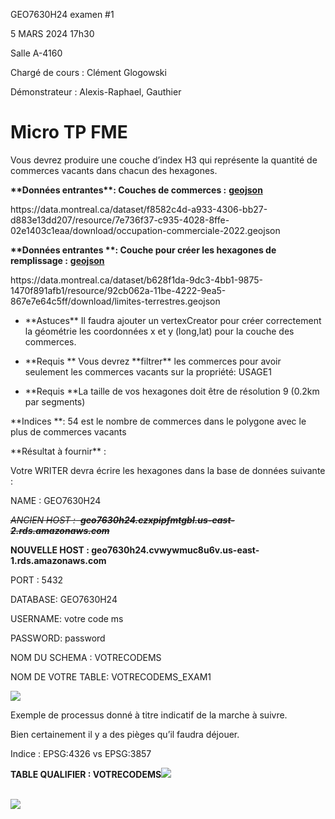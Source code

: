 GEO7630H24 examen #1 

5 MARS 2024 17h30 

Salle A-4160

Chargé de cours : Clément Glogowski

Démonstrateur : Alexis-Raphael, Gauthier


# Micro TP FME<a id="micro-tp-fme"></a>

Vous devrez produire une couche d’index H3 qui représente la quantité de commerces vacants dans chacun des hexagones.

**\*\*Données entrantes\*\*: Couches de commerces :** [**geojson**](https://data.montreal.ca/dataset/f8582c4d-a933-4306-bb27-d883e13dd207/resource/7e736f37-c935-4028-8ffe-02e1403c1eaa/download/occupation-commerciale-2022.geojson)

https\://data.montreal.ca/dataset/f8582c4d-a933-4306-bb27-d883e13dd207/resource/7e736f37-c935-4028-8ffe-02e1403c1eaa/download/occupation-commerciale-2022.geojson

**\*\*Données entrantes \*\*: Couche pour créer les hexagones de remplissage :** [**geojson**](https://data.montreal.ca/dataset/b628f1da-9dc3-4bb1-9875-1470f891afb1/resource/92cb062a-11be-4222-9ea5-867e7e64c5ff/download/limites-terrestres.geojson)

https\://data.montreal.ca/dataset/b628f1da-9dc3-4bb1-9875-1470f891afb1/resource/92cb062a-11be-4222-9ea5-867e7e64c5ff/download/limites-terrestres.geojson

- \*\*Astuces\*\* Il faudra ajouter un vertexCreator pour créer correctement la géométrie les coordonnées x et y (long,lat) pour la couche des commerces.

- \*\*Requis \*\* Vous devrez \*\*filtrer\*\* les commerces pour avoir seulement les commerces vacants sur la propriété: USAGE1

- \*\*Requis \*\*La taille de vos hexagones doit être de résolution 9 (0.2km par segments)

\*\*Indices \*\*: 54 est le nombre de commerces dans le polygone avec le plus de commerces vacants

\*\*Résultat à fournir\*\* : 

Votre WRITER devra écrire les hexagones dans la base de données suivante :

NAME : GEO7630H24

~~_ANCIEN HOST :_  **_geo7630h24.czxpipfmtgbl.us-east-2.rds.amazonaws.com_**~~

**NOUVELLE HOST : geo7630h24.cvwywmuc8u6v.us-east-1.rds.amazonaws.com**

PORT : 5432

DATABASE: GEO7630H24

USERNAME: votre code ms

PASSWORD: password

NOM DU SCHEMA : VOTRECODEMS

NOM DE VOTRE TABLE: VOTRECODEMS\_EXAM1

![](https://lh7-us.googleusercontent.com/NwGZb89MkgW6_3HULTzTOkSu2n-0wm3CCu2LRGYUDzu1WeZTSwOAyQZnH-lH7xWl4fSPfvZ32NNA6d1ziOzavx0eb6d3S3t9L5h6AXOJbkLHjn9vRW7i0zEIVdpGkrZvogtDa7L2ijygb53jgkl-raM)

Exemple de processus donné à titre indicatif de la marche à suivre. 

Bien certainement il y a des pièges qu’il faudra déjouer.

Indice : EPSG:4326 vs EPSG:3857

**TABLE QUALIFIER : VOTRECODEMS**![](https://lh7-us.googleusercontent.com/g55L4C4npTkHOmZCVRVh2sGJZLW_8Ye2rTT-dYOEoRbfndxANoPcJOUGt-lAdWlzDLLvaAzN9QuPcrpCH2sgrIGwBNbwqPpTBcmrti1IN4z9Z75H3vSV-rH2SdxM_hzUY48gsWN_5v6XNFH7OYAQ32Y)

\
![](https://lh7-us.googleusercontent.com/lLkTMdKQbHqTNfJKPRm2MPCUnDvDxPUosJaiUzEFKeMmgXSb2Q1K1Cd_DGyHfO5RKfmwwUYbdYJajar1Grg9LOl5cX0FGFGmE0L5VpG1Yw9iIRq63PymWzi193TZUv4ODyowePvUhk9JL8tITSOaXmc)
